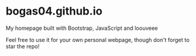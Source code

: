 # bogas04.github.io
My homepage built with Bootstrap, JavaScript and loouveee

Feel free to use it for your own personal webpage, though don't forget to star the repo!
